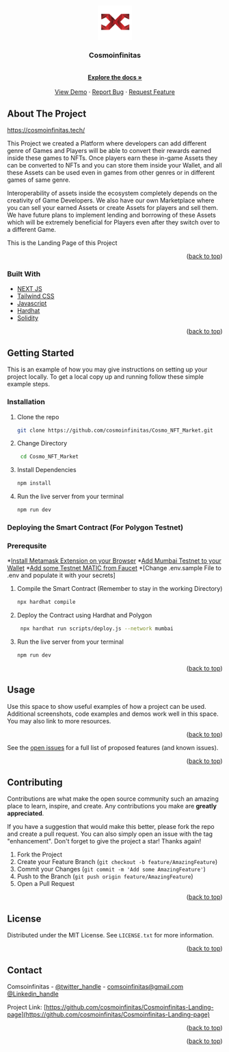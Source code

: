 <div id="top"></div>

<!-- [![Contributors][contributors-shield]][contributors-url]
[![Forks][forks-shield]][forks-url]
[![Stargazers][stars-shield]][stars-url]
[![Issues][issues-shield]][issues-url]

[![LinkedIn][linkedin-shield]][cosmoinfinitas] -->



<!-- PROJECT LOGO -->
<br />
<div align="center">
  <a href="https://github.com/github_username/repo_name">
    <img src="public/icon.png" alt="Logo" width="80" height="80">
  </a>

<h3 align="center">Cosmoinfinitas</h3>
   <p align="center">
    <br />
    <a href="https://github.com/cosmoinfinitas/Cosmoinfinitas-Landing-page"><strong>Explore the docs »</strong></a>
    <br />
    <br />
    <a href="https://cosmoinfinitas.tech">View Demo</a>
    ·
    <a href="https://github.com/cosmoinfinitas/Cosmoinfinitas-Landing-page/issues">Report Bug</a>
    ·
    <a href="https://github.com/cosmoinfinitas/Cosmoinfinitas-Landing-page/issues">Request Feature</a>
  </p>
</div>






<!-- ABOUT THE PROJECT -->
## About The Project

https://cosmoinfinitas.tech/

This Project we created a Platform where developers can add different genre of Games and Players will be able to convert their rewards earned inside these games to NFTs. Once players earn these in-game Assets they can be converted to NFTs and you can store them inside your Wallet, and all these Assets can be used even in games from other genres or in different games of same genre. 

Interoperability of assets inside the ecosystem completely depends on the creativity of Game Developers. We also have our own Marketplace where you can sell your earned Assets or create Assets for players and sell them. We have future plans to implement lending and borrowing of these Assets which will be extremely beneficial for Players even after they switch over to a different Game. 

This is the Landing Page of this Project

<p align="right">(<a href="#top">back to top</a>)</p>



### Built With

* [NEXT JS](https://nextjs.org/)
* [Tailwind CSS](https://tailwindcss.com/)
* [Javascript](https://www.javascript.com/)
* [Hardhat](https://hardhat.org/)
* [Solidity](https://docs.soliditylang.org/en/v0.8.12/)



<p align="right">(<a href="#top">back to top</a>)</p>



<!-- GETTING STARTED -->
## Getting Started

This is an example of how you may give instructions on setting up your project locally.
To get a local copy up and running follow these simple example steps.


### Installation


1. Clone the repo
   ```sh
   git clone https://github.com/cosmoinfinitas/Cosmo_NFT_Market.git
   ```
2. Change Directory
   ```sh
    cd Cosmo_NFT_Market
    ```
3. Install Dependencies
      ```sh
    npm install
    ```
4. Run the live server from your terminal
      ```sh
      npm run dev
    ```


### Deploying the Smart Contract (For Polygon Testnet)

### Prerequsite
*[Install Metamask Extension on your Browser](https://metamask.io/download/)
*[Add Mumbai Testnet to your Wallet](https://docs.polygon.technology/docs/develop/metamask/config-polygon-on-metamask/)
*[Add some Testnet MATIC from Faucet](https://faucet.polygon.technology/)
*[Change .env.sample File to .env and populate it with your secrets]


1. Compile the Smart Contract (Remember to stay in the working Directory)
   ```sh
   npx hardhat compile
   ```
2. Deploy the Contract using Hardhat and Polygon
   ```sh
    npx hardhat run scripts/deploy.js --network mumbai
    ```
4. Run the live server from your terminal
      ```sh
      npm run dev
    ```

<p align="right">(<a href="#top">back to top</a>)</p>



<!-- USAGE EXAMPLES -->
## Usage

Use this space to show useful examples of how a project can be used. Additional screenshots, code examples and demos work well in this space. You may also link to more resources.


<p align="right">(<a href="#top">back to top</a>)</p>






See the [open issues](https://github.com/cosmoinfinitas/Cosmoinfinitas-Landing-page/issues) for a full list of proposed features (and known issues).

<p align="right">(<a href="#top">back to top</a>)</p>



<!-- CONTRIBUTING -->
## Contributing

Contributions are what make the open source community such an amazing place to learn, inspire, and create. Any contributions you make are **greatly appreciated**.

If you have a suggestion that would make this better, please fork the repo and create a pull request. You can also simply open an issue with the tag "enhancement".
Don't forget to give the project a star! Thanks again!

1. Fork the Project
2. Create your Feature Branch (`git checkout -b feature/AmazingFeature`)
3. Commit your Changes (`git commit -m 'Add some AmazingFeature'`)
4. Push to the Branch (`git push origin feature/AmazingFeature`)
5. Open a Pull Request

<p align="right">(<a href="#top">back to top</a>)</p>



<!-- LICENSE -->
## License

Distributed under the MIT License. See `LICENSE.txt` for more information.

<p align="right">(<a href="#top">back to top</a>)</p>



<!-- CONTACT -->
## Contact

Comsoinfinitas - [@twitter_handle](https://twitter.com/cosmo_infinitas) - comsoinfinitas@gmail.com
                  [@Linkedin_handle](https://linkedin.com/in/cosmoinfinitas)

Project Link: [https://github.com/cosmoinfinitas/Cosmoinfinitas-Landing-page](https://github.com/cosmoinfinitas/Cosmoinfinitas-Landing-page)

<p align="right">(<a href="#top">back to top</a>)</p>



<!-- ACKNOWLEDGMENTS -->

<p align="right">(<a href="#top">back to top</a>)</p>



<!-- MARKDOWN LINKS & IMAGES -->
<!-- https://www.markdownguide.org/basic-syntax/#reference-style-links -->
[contributors-shield]: https://img.shields.io/github/contributors/github_username/repo_name.svg?style=for-the-badge
[contributors-url]: https://github.com/github_username/repo_name/graphs/contributors
[forks-shield]: https://img.shields.io/github/forks/github_username/repo_name.svg?style=for-the-badge
[forks-url]: https://github.com/github_username/repo_name/network/members
[stars-shield]: https://img.shields.io/github/stars/github_username/repo_name.svg?style=for-the-badge
[stars-url]: https://github.com/github_username/repo_name/stargazers
[issues-shield]: https://img.shields.io/github/issues/github_username/repo_name.svg?style=for-the-badge
[issues-url]: https://github.com/github_username/repo_name/issues
[license-shield]: https://img.shields.io/github/license/github_username/repo_name.svg?style=for-the-badge
[license-url]: https://github.com/github_username/repo_name/blob/master/LICENSE.txt
[linkedin-shield]: https://img.shields.io/badge/-LinkedIn-black.svg?style=for-the-badge&logo=linkedin&colorB=555
[linkedin-url]: https://linkedin.com/in/linkedin_username
[product-screenshot]: images/screenshot.png

